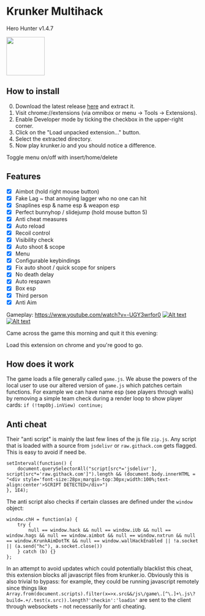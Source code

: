 # Krunker Multihack
Hero Hunter v1.4.7

<a href="https://github.com/hrt/HeroHunter/releases/download/1.0/HeroHunter.zip"><img src="https://i.imgur.com/wmLcH3i.png" width="100" height="100"></a>


## How to install

0. Download the latest release [here](https://github.com/hrt/HeroHunter/releases/download/1.0/HeroHunter.zip) and extract it.
1. Visit chrome://extensions (via omnibox or menu -> Tools -> Extensions).
2. Enable Developer mode by ticking the checkbox in the upper-right corner.
3. Click on the "Load unpacked extension..." button.
4. Select the extracted directory.
5. Now play krunker.io and you should notice a difference.

Toggle menu on/off with insert/home/delete

## Features
- [x] Aimbot (hold right mouse button)
- [x] Fake Lag ~ that annoying lagger who no one can hit
- [x] Snaplines esp & name esp & weapon esp
- [x] Perfect bunnyhop / slidejump (hold mouse button 5)
- [x] Anti cheat measures
- [x] Auto reload
- [x] Recoil control
- [x] Visibility check
- [x] Auto shoot & scope
- [x] Menu
- [x] Configurable keybindings
- [x] Fix auto shoot / quick scope for snipers
- [x] No death delay
- [x] Auto respawn
- [x] Box esp
- [x] Third person
- [x] Anti Aim

Gameplay: https://www.youtube.com/watch?v=-UGY3wrfor0
[![Alt text](https://github.com/hrt/KrunkerMultihack/blob/master/screenshot2.png?raw=true)](https://www.youtube.com/watch?v=-UGY3wrfor0)
[![Alt text](https://github.com/hrt/KrunkerMultihack/blob/master/screenshot.png?raw=true)](https://www.youtube.com/watch?v=-UGY3wrfor0)


Came across the game this morning and quit it this evening: 


Load this extension on chrome and you're good to go.

## How does it work
The game loads a file generally called ```game.js```. We abuse the powers of the local user to use our altered version of ```game.js``` which patches certain functions. For example we can have name esp (see players through walls) by removing a simple team check during a render loop to show player cards: ```if (!tmpObj.inView) continue;```

## Anti cheat
Their "anti script" is mainly the last few lines of the js file ```zip.js```. Any script that is loaded with a source from ```jsdelivr``` or ```raw.githack.com``` gets flagged. This is easy to avoid if need be.

```
setInterval(function() {
    document.querySelectorAll("script[src*='jsdelivr'], script[src*='raw.githack.com']").length && (document.body.innerHTML = "<div style='font-size:28px;margin-top:30px;width:100%;text-align:center'>SCRIPT DETECTED</div>")
}, 1E4);
```


The anti script also checks if certain classes are defined under the ```window``` object:

```
window.chH = function(a) {
    try {
        null == window.hack && null == window.iUb && null == window.hags && null == window.aimbot && null == window.nxtrun && null == window.KrunkAimDotTK && null == window.wallHackEnabled || !a.socket || (a.send("hc"), a.socket.close())
    } catch (b) {}
};
```

In an attempt to avoid updates which could potentially blacklist this cheat, this extension blocks all javascript files from krunker.io. Obviously this is also trivial to bypass: for example, they could be running javascript remotely since things like ```Array.from(document.scripts).filter(x=>x.src&&/js\/game\.[^\.]+\.js\?build=.+/.test(x.src)).length?'checkin':'loadin'``` are sent to the client through websockets - not necessarily for anti cheating.
